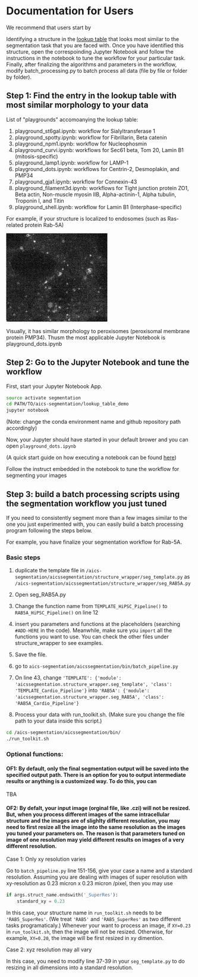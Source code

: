 # Documentation for Users

We recommend that users start by

Identifying a structure in the [lookup table](toolkit_paper_lookup_table_20181206.pdf) that looks most similar to the segmentation task that you are faced with. Once you have identified this structure, open the correspoinding Jupyter Notebook and follow the instructions in the notebook to tune the workflow for your particular task. Finally, after finalizing the algorithms and parameters in the workflow, modify batch_processing.py to batch process all data (file by file or folder by folder).


## Step 1: Find the entry in the lookup table with most similar morphology to your data


List of "playgrounds" accomoanying the lookup table:

1. playground_st6gal.ipynb: workflow for Sialyltransferase 1
2. playground_spotty.ipynb: workflow for Fibrillarin, Beta catenin
3. playground_npm1.ipynb: workflow for Nucleophosmin
4. playground_curvi.ipynb: workflows for Sec61 beta, Tom 20, Lamin B1 (mitosis-specific)
5. playground_lamp1.ipynb: workflow for LAMP-1
6. playground_dots.ipynb: workflows for Centrin-2, Desmoplakin, and PMP34
7. playground_gja1.ipynb: workflow for Connexin-43
8. playground_filament3d.ipynb: workflows for Tight junction protein ZO1, Beta actin, Non-muscle myosin IIB, Alpha-actinin-1, Alpha tubulin, Troponin I, and Titin
9. playground_shell.ipynb: workflow for Lamin B1 (Interphase-specific)

For example, if your structure is localized to endosomes (such as Ras-related protein Rab-5A)

![rab5a raw](./rab5a_raw.jpg)

Visually, it has similar morphology to peroxisomes (peroxisomal membrane protein PMP34). Thusm the most applicable Jupyter Notebook is playground_dots.ipynb

## Step 2: Go to the Jupyter Notebook and tune the workflow

First, start your Jupyter Notebook App.

```bash
source activate segmentation
cd PATH/TO/aics-segmentation/lookup_table_demo
jupyter notebook
```

(Note: change the conda environment name and github repository path accordingly)

Now, your Jupyter should have started in your default brower and you can open `playground_dots.ipynb`

(A quick start guide on how executing a notebook can be found [here](https://jupyter-notebook-beginner-guide.readthedocs.io/en/latest/execute.html#executing-a-notebook))

Follow the instruct embedded in the notebook to tune the workflow for segmenting your images

## Step 3: build a batch processing scripts using the segmentation workflow you just tuned

If you need to consistently segment more than a few images similar to the one you just experimented with, you can easily build a batch processing program following the steps below.

For example, you have finalize your segmentation workflow for Rab-5A.

### Basic steps

1. duplicate the template file in `/aics-segmentation/aicssegmentation/structure_wrapper/seg_template.py` as `/aics-segmentation/aicssegmentation/structure_wrapper/seg_RAB5A.py`

2. Open seg_RAB5A.py

3. Change the function name from `TEMPLATE_HiPSC_Pipeline()` to `RAB5A_HiPSC_Pipeline()` on line 12

4. insert you parameters and functions at the placeholders (searching `#ADD-HERE` in the code). Meanwhile, make sure you `import` all the functions you want to use. You can check the other files under structure_wrapper to see examples.

5. Save the file.

6. go to `aics-segmentation/aicssegmentation/bin/batch_pipeline.py`

7. On line 43, change `'TEMPLATE': {'module': 'aicssegmentation.structure_wrapper.seg_template', 'class': 'TEMPLATE_Cardio_Pipeline'}` into `'RAB5A': {'module': 'aicssegmentation.structure_wrapper.seg_RAB5A', 'class': 'RAB5A_Cardio_Pipeline'}`

8. Process your data with run_toolkit.sh. (Make sure you change the file path to your data inside this script.)

```bash
cd /aics-segmentation/aicssegmentation/bin/
./run_toolkit.sh
```

### Optional functions:

#### OF1: By default, only the final segmentation output will be saved into the specified output path. There is an option for you to output intermediate results or anything is a customized way. To do this, you can

TBA


#### OF2: By defalt, your input image (orginal file, like .czi) will not be resized. But, when you process different images of the same intracellular structure and the images are of slighlty different resolution, you may need to first resize all the image into the same resolution as the images you tuned your parameters on. The reason is that parameters tuned on image of one resolution may yield different results on images of a very different resolution. 

Case 1: Only xy resolution varies

Go to `batch_pipeline.py` line 151-156, give your case a name and a standard resolution. Assuming you are dealing with images of super resolution with xy-resolution as 0.23 micron x 0.23 micron /pixel, then you may use 

```python
if args.struct_name.endswith('_SuperRes'):
    standard_xy = 0.23
```

In this case, your structure name in `run_toolkit.sh` needs to be `'RAB5_SuperRes'`. (We treat `'RAB5'` and `'RAB5_SuperRes'` as two different tasks programaticaly.) Whenever your want to process an image, if `XY=0.23` in `run_toolkit.sh`, then the image will not be resized. Otherwise, for example, `XY=0.20`, the image will be first resized in xy dimention.

Case 2: xyz resolution may all vary

In this case, you need to modify line 37-39 in your `seg_template.py` to do resizing in all dimensions into a standard resolution. 

